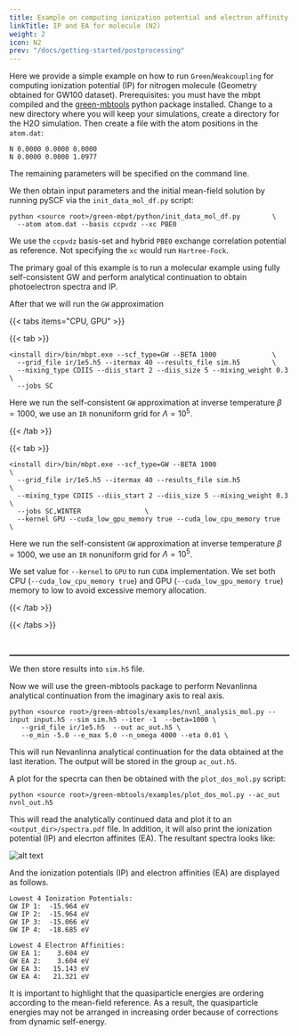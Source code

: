 ```yaml
---
title: Example on computing ionization potential and electron affinity from self-consistent GW for Nitrogen molecule
linkTitle: IP and EA for molecule (N2)
weight: 2
icon: N2
prev: "/docs/getting-started/postprocessing"
---
```


Here we provide a simple example on how to run `Green`/`Weakcoupling` for computing ionization potential (IP) for nitrogen molecule (Geometry obtained for GW100 dataset).
Prerequisites: you must have the mbpt compiled and the [green-mbtools](https://pypi.org/project/green-mbtools) python package installed.
Change to a new directory where you will keep your simulations, create a directory for the H2O simulation.
Then create a file with the atom positions in the `atom.dat`:

```
N 0.0000 0.0000 0.0000
N 0.0000 0.0000 1.0977
```
The remaining parameters will be specified on the command line.


We then obtain input parameters and the initial mean-field solution by running pySCF via the `init_data_mol_df.py` script:
```
python <source root>/green-mbpt/python/init_data_mol_df.py        \
  --atom atom.dat --basis ccpvdz --xc PBE0
```
We use the `ccpvdz` basis-set and hybrid `PBE0` exchange correlation potential as reference. Not specifying the `xc` would run `Hartree-Fock`.

The primary goal of this example is to run a molecular example using fully self-consistent GW and perform analytical continuation to obtain photoelectron spectra and IP.

After that we will run the `GW` approximation

{{< tabs items="CPU, GPU" >}}

{{< tab >}}

```
<install dir>/bin/mbpt.exe --scf_type=GW --BETA 1000              \
  --grid_file ir/1e5.h5 --itermax 40 --results_file sim.h5        \
  --mixing_type CDIIS --diis_start 2 --diis_size 5 --mixing_weight 0.3 \
  --jobs SC
```

Here we run the self-consistent `GW` approximation at inverse temperature $\beta=1000$, we use an `IR` nonuniform grid for $\Lambda = 10^5$. 

{{< /tab >}}

{{< tab >}}

```
<install dir>/bin/mbpt.exe --scf_type=GW --BETA 1000                    \
  --grid_file ir/1e5.h5 --itermax 40 --results_file sim.h5              \
  --mixing_type CDIIS --diis_start 2 --diis_size 5 --mixing_weight 0.3 \
  --jobs SC,WINTER                \
  --kernel GPU --cuda_low_gpu_memory true --cuda_low_cpu_memory true   \
```

Here we run the self-consistent `GW` approximation at inverse temperature $\beta=1000$, we use an `IR` nonuniform grid for $\Lambda = 10^5$.

We set value for `--kernel` to `GPU` to run `CUDA` implementation. We set both CPU (`--cuda_low_cpu_memory true`) and GPU (`--cuda_low_gpu_memory true`) memory to low to avoid excessive memory allocation.


{{< /tab >}}

{{< /tabs >}}

<br>
<hr style="border:.5px solid gray">

We then store results into `sim.h5` file.


Now we will use the green-mbtools package to perform Nevanlinna analytical continuation from the imaginary axis to real axis.
```
python <source root>/green-mbtools/examples/nvnl_analysis_mol.py --input input.h5 --sim sim.h5 --iter -1  --beta=1000 \
   --grid_file ir/1e5.h5  --out ac_out.h5 \
   --e_min -5.0 --e_max 5.0 --n_omega 4000 --eta 0.01 \
```
This will run Nevanlinna analytical continuation for the data obtained at the last iteration. The output will be stored in the group `ac_out.h5`.

A plot for the specrta can then be obtained with the `plot_dos_mol.py` script:
```
python <source root>/green-mbtools/examples/plot_dos_mol.py --ac_out nvnl_out.h5
```

This will read the analytically continued data and plot it to an `<output_dir>/spectra.pdf` file. In addition, it will also print the ionization potential (IP) and elecrton affinites (EA).
The resultant spectra looks like:

![alt text](/tutorials/n2_spectra.png)

And the ionization potentials (IP) and electron affinities (EA) are displayed as follows. 

```
Lowest 4 Ionization Potentials:
GW IP 1:  -15.964 eV
GW IP 2:  -15.964 eV
GW IP 3:  -15.066 eV
GW IP 4:  -18.685 eV

Lowest 4 Electron Affinities:
GW EA 1:    3.604 eV
GW EA 2:    3.604 eV
GW EA 3:   15.143 eV
GW EA 4:   21.321 eV
```

It is important to highlight that the quasiparticle energies are ordering according to the mean-field reference.
As a result, the quasiparticle energies may not be arranged in increasing order because of corrections from dynamic self-energy.

